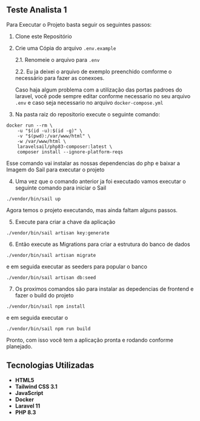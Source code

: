 ## Teste Analista 1  

Para Executar o Projeto basta seguir os seguintes passos:

1. Clone este Repositório

2. Crie uma Cópia do arquivo ```.env.example```
    
    2.1. Renomeie o arquivo para ```.env```

    2.2. Eu ja deixei o arquivo de exemplo preenchido comforme o necessário para fazer as conexoes.

    Caso haja algum problema com a utilização das portas padroes do laravel, você pode sempre editar conforme necessario no seu arquivo ```.env``` e caso seja necessario no arquivo ```docker-compose.yml```

3. Na pasta raiz do repositorio execute o seguinte comando:
```
docker run --rm \
    -u "$(id -u):$(id -g)" \
    -v "$(pwd):/var/www/html" \
    -w /var/www/html \
    laravelsail/php83-composer:latest \
    composer install --ignore-platform-reqs
```
Esse comando vai instalar as nossas dependencias do php e baixar a Imagem do Sail para executar o projeto

4. Uma vez que o comando anterior ja foi executado
vamos executar o seguinte comando para iniciar o Sail

```
./vendor/bin/sail up
```

Agora temos o projeto executando, mas ainda faltam alguns passos.

5. Execute para criar a chave da aplicação 

```
./vendor/bin/sail artisan key:generate
```

6. Então execute as Migrations para criar a estrutura do banco de dados

```
./vendor/bin/sail artisan migrate 
```

e em seguida executar as seeders para popular o banco 
```
./vendor/bin/sail artisan db:seed  
```

7. Os proximos comandos são para instalar as depedencias de frontend e fazer o build do projeto

```
./vendor/bin/sail npm install 
```

e em seguida executar o 

```
./vendor/bin/sail npm run build 
```

Pronto, com isso você tem a aplicação pronta e rodando conforme planejado.

## Tecnologias Utilizadas

- **HTML5**
- **Tailwind CSS 3.1**
- **JavaScript**
- **Docker**
- **Laravel 11**
- **PHP 8.3**

